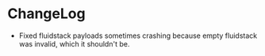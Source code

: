 # ChangeLog

* Fixed fluidstack payloads sometimes crashing because empty fluidstack was invalid, which it shouldn't be.
